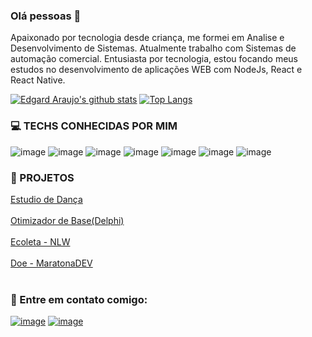 

### Olá pessoas 👋


Apaixonado por tecnologia desde criança, me formei em Analise e Desenvolvimento de Sistemas. Atualmente trabalho com Sistemas de automação comercial.
Entusiasta por tecnologia, estou focando meus estudos no desenvolvimento de aplicações WEB com NodeJs, React e React Native.


<p align="center">
  
[![Edgard Araujo's github stats](https://github-readme-stats.vercel.app/api?username=gardium&show_icons=true&theme=radical&bg_color=30,0d0d0d,191919&title_color=fff&text_color=fff&icon_color=79ff97)](https://github.com/Gardium?tab=repositories)
[![Top Langs](https://github-readme-stats.vercel.app/api/top-langs/?username=gardium&layout=compact&theme=radical&bg_color=30,0d0d0d,191919&title_color=fff&text_color=fff&icon_color=79ff97)](https://github.com/Gardium?tab=repositories)

</p>


### 💻 TECHS CONHECIDAS POR MIM

![image](https://img.shields.io/badge/HTML-239120?style=for-the-badge&logo=html5&logoColor=white)
![image](https://img.shields.io/badge/CSS-239120?&style=for-the-badge&logo=css3&logoColor=white) 
![image](https://img.shields.io/badge/JavaScript-F7DF1E?style=for-the-badge&logo=javascript&logoColor=black) 
![image](https://img.shields.io/badge/MySQL-00000F?style=for-the-badge&logo=mysql&logoColor=white) 
![image](https://img.shields.io/badge/Node.js-43853D?style=for-the-badge&logo=node.js&logoColor=white) 
![image](https://img.shields.io/badge/React-20232A?style=for-the-badge&logo=react&logoColor=61DAFB) 
![image](https://img.shields.io/badge/React_Native-20232A?style=for-the-badge&logo=react&logoColor=61DAFB) 



    
### 🚀 PROJETOS
  [Estudio de Dança](https://gardium.github.io//Estudio-de-danca/) <br/><br/>
  [Otimizador de Base(Delphi)](https://github.com/Gardium/Otimizador_De_Bases_BeD_Sistemas)<br/><br/>
  [Ecoleta - NLW](https://github.com/Gardium/Nlw-Ecoleta)<br/><br/>
  [Doe - MaratonaDEV](https://github.com/Gardium/MaratonaDEV-DOE)<br/><br/>


### 📧 Entre em contato comigo:
[![image](https://img.shields.io/badge/LinkedIn-0077B5?style=for-the-badge&logo=linkedin&logoColor=white)](https://www.linkedin.com/in/edgard-araujo-3a6950151/) [![image](https://img.shields.io/badge/edgard.araujo.96@gmail.com-D14836?style=for-the-badge&logo=gmail&logoColor=white)](mailto:edgard.araujo.96@gmail.com)


